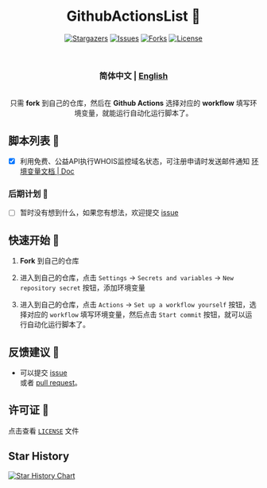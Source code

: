 <div align="center">
<h1 align="center">GithubActionsList 💸</h1>

<p align="center">
  <a href="https://github.com/rento666/GithubActionsList/stargazers"><img src="https://img.shields.io/github/stars/rento666/GithubActionsList.svg?style=for-the-badge" alt="Stargazers"></a>
  <a href="https://github.com/rento666/GithubActionsList/issues"><img src="https://img.shields.io/github/issues/rento666/GithubActionsList.svg?style=for-the-badge" alt="Issues"></a>
  <a href="https://github.com/rento666/GithubActionsList/network/members"><img src="https://img.shields.io/github/forks/rento666/GithubActionsList.svg?style=for-the-badge" alt="Forks"></a>
  <a href="https://github.com/rento666/GithubActionsList/blob/main/LICENSE"><img src="https://img.shields.io/github/license/rento666/GithubActionsList.svg?style=for-the-badge" alt="License"></a>
</p>

<br>
<h3>简体中文 | <a href="README-en.md">English</a></h3>

<br>
只需 <b>fork</b> 到自己的仓库，然后在 <b>Github Actions</b> 选择对应的 <b>workflow</b> 填写环境变量，就能运行自动化运行脚本了。
<br>

</div>

## 脚本列表 🎯

- [x] 利用免费、公益API执行WHOIS监控域名状态，可注册申请时发送邮件通知 [环境变量文档 | Doc](./Whois-domain/Doc.md)

### 后期计划 📅

- [ ] 暂时没有想到什么，如果您有想法，欢迎提交 [issue](https://github.com/rento666/GithubActionsList/issues)

## 快速开始 🚀

1. **Fork** 到自己的仓库  

2. 进入到自己的仓库，点击 `Settings` -> `Secrets and variables` -> `New repository secret` 按钮，添加环境变量

3. 进入到自己的仓库，点击 `Actions` -> `Set up a workflow yourself` 按钮，选择对应的 `workflow` 填写环境变量，然后点击 `Start commit` 按钮，就可以运行自动化运行脚本了。

## 反馈建议 📢

- 可以提交 [issue](https://github.com/rento666/GithubActionsList/issues)  
  或者 [pull request](https://github.com/rento666/GithubActionsList/pulls)。

## 许可证 📝

点击查看 [`LICENSE`](LICENSE) 文件

## Star History

[![Star History Chart](https://api.star-history.com/svg?repos=rento666/GithubActionsList&type=Date)](https://star-history.com/#rento666/GithubActionsList&Date)